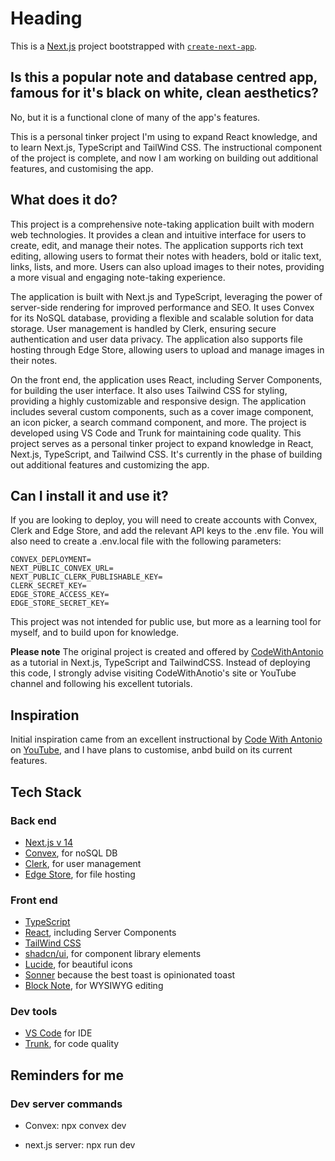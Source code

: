 # Heading

This is a [Next.js](https://nextjs.org/) project bootstrapped with [`create-next-app`](https://github.com/vercel/next.js/tree/canary/packages/create-next-app).

## Is this a popular note and database centred app, famous for it's black on white, clean aesthetics?

No, but it is a functional clone of many of the app's features.

This is a personal tinker project I'm using to expand React knowledge, and to learn Next.js, TypeScript and TailWind CSS. The instructional component of the project is complete, and now I am working on building out additional features, and customising the app.

## What does it do?

This project is a comprehensive note-taking application built with modern web technologies. It provides a clean and intuitive interface for users to create, edit, and manage their notes. The application supports rich text editing, allowing users to format their notes with headers, bold or italic text, links, lists, and more. Users can also upload images to their notes, providing a more visual and engaging note-taking experience.

The application is built with Next.js and TypeScript, leveraging the power of server-side rendering for improved performance and SEO. It uses Convex for its NoSQL database, providing a flexible and scalable solution for data storage. User management is handled by Clerk, ensuring secure authentication and user data privacy. The application also supports file hosting through Edge Store, allowing users to upload and manage images in their notes.

On the front end, the application uses React, including Server Components, for building the user interface. It also uses Tailwind CSS for styling, providing a highly customizable and responsive design. The application includes several custom components, such as a cover image component, an icon picker, a search command component, and more. The project is developed using VS Code and Trunk for maintaining code quality. This project serves as a personal tinker project to expand knowledge in React, Next.js, TypeScript, and Tailwind CSS. It's currently in the phase of building out additional features and customizing the app.

## Can I install it and use it?

If you are looking to deploy, you will need to create accounts with Convex, Clerk and Edge Store, and add the relevant API keys to the .env file. You will also need to create a .env.local file with the following parameters:

``` .env
CONVEX_DEPLOYMENT=
NEXT_PUBLIC_CONVEX_URL=
NEXT_PUBLIC_CLERK_PUBLISHABLE_KEY=
CLERK_SECRET_KEY=
EDGE_STORE_ACCESS_KEY=
EDGE_STORE_SECRET_KEY=
```

This project was not intended for public use, but more as a learning tool for myself, and to build upon for knowledge.

**Please note** The original project is created and offered by [CodeWithAntonio](https://www.codewithantonio.com/) as a tutorial in Next.js, TypeScript and TailwindCSS. Instead of deploying this code, I strongly advise visiting CodeWithAnotio's site or YouTube channel and following his excellent tutorials.

## Inspiration

Initial inspiration came from an excellent instructional by [Code With Antonio](https://www.youtube.com/@codewithantonio) on [YouTube]( https://www.youtube.com/watch?v=0OaDyjB9Ib8), and I have plans to customise, anbd build on its current features.

## Tech Stack

### Back end
- [Next.js v 14](https://nextjs.org/)
- [Convex](https://www.convex.dev/), for noSQL DB
- [Clerk](https://clerk.com/), for user management
- [Edge Store](https://edgestore.dev/), for file hosting


### Front end

- [TypeScript](https://www.typescriptlang.org/)
- [React](https://react.dev/), including Server Components
- [TailWind CSS](https://tailwindcss.com/)
- [shadcn/ui](https://ui.shadcn.com/), for component library elements
- [Lucide](https://lucide.dev/), for beautiful icons
- [Sonner](https://sonner.emilkowal.ski/) because the best toast is opinionated toast
- [Block Note](https://www.blocknotejs.org/), for WYSIWYG editing

### Dev tools

- [VS Code](https://code.visualstudio.com/) for IDE
- [Trunk](https://trunk.io/), for code quality

## Reminders for me

### Dev server commands

- Convex:
npx convex dev

- next.js server:
npx run dev
